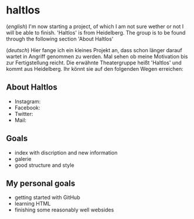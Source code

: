 # haltlos

(*english*) I'm now starting a project, of which I am not sure wether or not
I will be able to finish. 
'Haltlos' is from Heidelberg.
The group is to be found through the following section 'About Haltlos'

(*deutsch*) Hier fange ich ein kleines Projekt an, 
dass schon länger darauf wartet in Angriff genommen zu werden. 
Mal sehen ob meine Motivation bis zur Fertigstellung reicht.
Die erwähnte Theatergruppe heißt 'Haltlos' und kommt aus Heidelberg.
Ihr könnt sie auf den folgenden Wegen erreichen:

## About Haltlos
- Instagram:
- Facebook:
- Twitter:
- Mail:

## Goals
- index with discription and new information
- galerie
- good structure and style

## My personal goals
- getting started with GitHub
- learning HTML
- finishing some reasonably well websides
